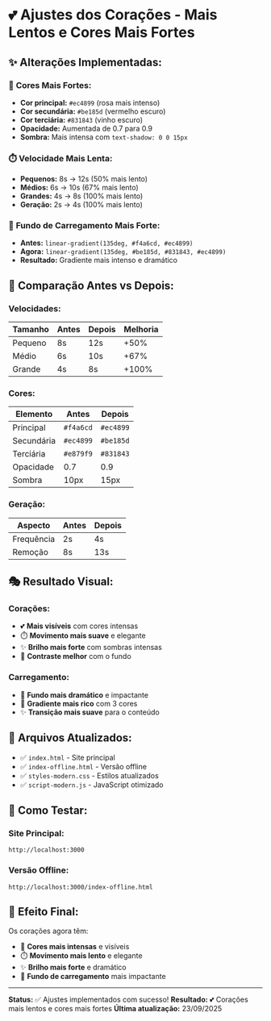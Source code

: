 # 💕 Ajustes dos Corações - Mais Lentos e Cores Mais Fortes

## ✨ **Alterações Implementadas:**

### 🎨 **Cores Mais Fortes:**
- **Cor principal:** `#ec4899` (rosa mais intenso)
- **Cor secundária:** `#be185d` (vermelho escuro)
- **Cor terciária:** `#831843` (vinho escuro)
- **Opacidade:** Aumentada de 0.7 para 0.9
- **Sombra:** Mais intensa com `text-shadow: 0 0 15px`

### ⏱️ **Velocidade Mais Lenta:**
- **Pequenos:** 8s → 12s (50% mais lento)
- **Médios:** 6s → 10s (67% mais lento)
- **Grandes:** 4s → 8s (100% mais lento)
- **Geração:** 2s → 4s (100% mais lento)

### 🌈 **Fundo de Carregamento Mais Forte:**
- **Antes:** `linear-gradient(135deg, #f4a6cd, #ec4899)`
- **Agora:** `linear-gradient(135deg, #be185d, #831843, #ec4899)`
- **Resultado:** Gradiente mais intenso e dramático

## 🎯 **Comparação Antes vs Depois:**

### **Velocidades:**
| Tamanho | Antes | Depois | Melhoria |
|---------|-------|--------|----------|
| Pequeno | 8s    | 12s    | +50%     |
| Médio   | 6s    | 10s    | +67%     |
| Grande  | 4s    | 8s     | +100%    |

### **Cores:**
| Elemento | Antes | Depois |
|----------|-------|--------|
| Principal | `#f4a6cd` | `#ec4899` |
| Secundária | `#ec4899` | `#be185d` |
| Terciária | `#e879f9` | `#831843` |
| Opacidade | 0.7 | 0.9 |
| Sombra | 10px | 15px |

### **Geração:**
| Aspecto | Antes | Depois |
|---------|-------|--------|
| Frequência | 2s | 4s |
| Remoção | 8s | 13s |

## 🎭 **Resultado Visual:**

### **Corações:**
- 💕 **Mais visíveis** com cores intensas
- ⏱️ **Movimento mais suave** e elegante
- ✨ **Brilho mais forte** com sombras intensas
- 🎨 **Contraste melhor** com o fundo

### **Carregamento:**
- 🌈 **Fundo mais dramático** e impactante
- 🎨 **Gradiente mais rico** com 3 cores
- ✨ **Transição mais suave** para o conteúdo

## 🚀 **Arquivos Atualizados:**
- ✅ `index.html` - Site principal
- ✅ `index-offline.html` - Versão offline
- ✅ `styles-modern.css` - Estilos atualizados
- ✅ `script-modern.js` - JavaScript otimizado

## 🎯 **Como Testar:**

### **Site Principal:**
```
http://localhost:3000
```

### **Versão Offline:**
```
http://localhost:3000/index-offline.html
```

## 💫 **Efeito Final:**
Os corações agora têm:
- 🎨 **Cores mais intensas** e visíveis
- ⏱️ **Movimento mais lento** e elegante
- ✨ **Brilho mais forte** e dramático
- 🌈 **Fundo de carregamento** mais impactante

---
**Status:** ✅ Ajustes implementados com sucesso!
**Resultado:** 💕 Corações mais lentos e cores mais fortes
**Última atualização:** 23/09/2025
